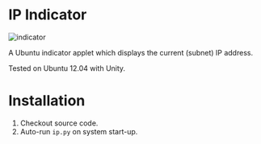 # IP Indicator

![indicator](https://github.com/sentientwaffle/unity-ip-indicator/raw/master/images/screenshot.png)

A Ubuntu indicator applet which displays the current (subnet) IP address.

Tested on Ubuntu 12.04 with Unity.

# Installation

  1. Checkout source code.
  2. Auto-run `ip.py` on system start-up.



